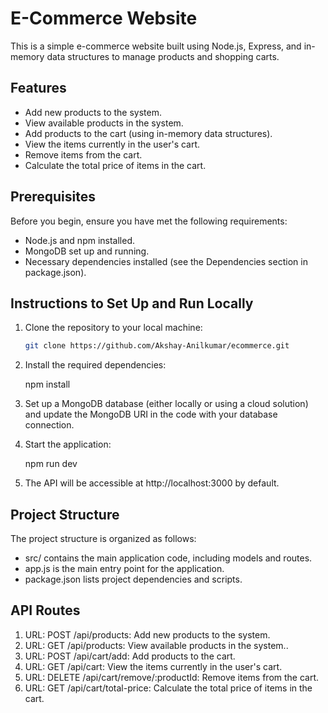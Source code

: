 # E-Commerce Website

This is a simple e-commerce website built using Node.js, Express, and in-memory data structures to manage products and shopping carts.

## Features

- Add new products to the system.
- View available products in the system.
- Add products to the cart (using in-memory data structures).
- View the items currently in the user's cart.
- Remove items from the cart.
- Calculate the total price of items in the cart.

## Prerequisites
Before you begin, ensure you have met the following requirements:

* Node.js and npm installed.
* MongoDB set up and running.
* Necessary dependencies installed (see the Dependencies section in package.json).

## Instructions to Set Up and Run Locally

1. Clone the repository to your local machine:

   ```bash
   git clone https://github.com/Akshay-Anilkumar/ecommerce.git

2. Install the required dependencies:

   npm install
   
3. Set up a MongoDB database (either locally or using a cloud solution) and update the MongoDB URI in the code with your database connection.
   
4. Start the application:

   npm run dev

5. The API will be accessible at http://localhost:3000 by default.

## Project Structure
The project structure is organized as follows:

* src/ contains the main application code, including models and routes.
* app.js is the main entry point for the application.
* package.json lists project dependencies and scripts.


## API Routes
1. URL: POST /api/products: Add new products to the system.
2. URL: GET /api/products: View available products in the system..
3. URL: POST /api/cart/add:  Add products to the cart.
4. URL: GET /api/cart: View the items currently in the user's cart.
5. URL: DELETE /api/cart/remove/:productId: Remove items from the cart.
6. URL: GET /api/cart/total-price: Calculate the total price of items in the cart.
